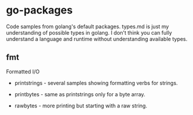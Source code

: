 # go-packages
Code samples from golang's default packages. types.md is just my understanding of possible types in golang.
I don't think you can fully understand a language and runtime without understanding available types.

## fmt

Formatted I/O

* printstrings - several samples showing formatting verbs for strings.

* printbytes - same as printstrings only for a byte array.

* rawbytes - more printing but starting with a raw string.
